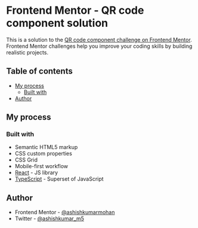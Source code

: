 # Frontend Mentor - QR code component solution

This is a solution to the [QR code component challenge on Frontend Mentor](https://www.frontendmentor.io/challenges/qr-code-component-iux_sIO_H). Frontend Mentor challenges help you improve your coding skills by building realistic projects. 

## Table of contents

- [My process](#my-process)
  - [Built with](#built-with)
- [Author](#author)

## My process

### Built with

- Semantic HTML5 markup
- CSS custom properties
- CSS Grid
- Mobile-first workflow
- [React](https://reactjs.org/) - JS library
- [TypeScript](https://www.typescriptlang.org/) - Superset of JavaScript

## Author

- Frontend Mentor - [@ashishkumarmohan](https://www.frontendmentor.io/profile/ashishkumarmohan)
- Twitter - [@ashishkumar_m5](https://www.twitter.com/ashishkumar_m5)
